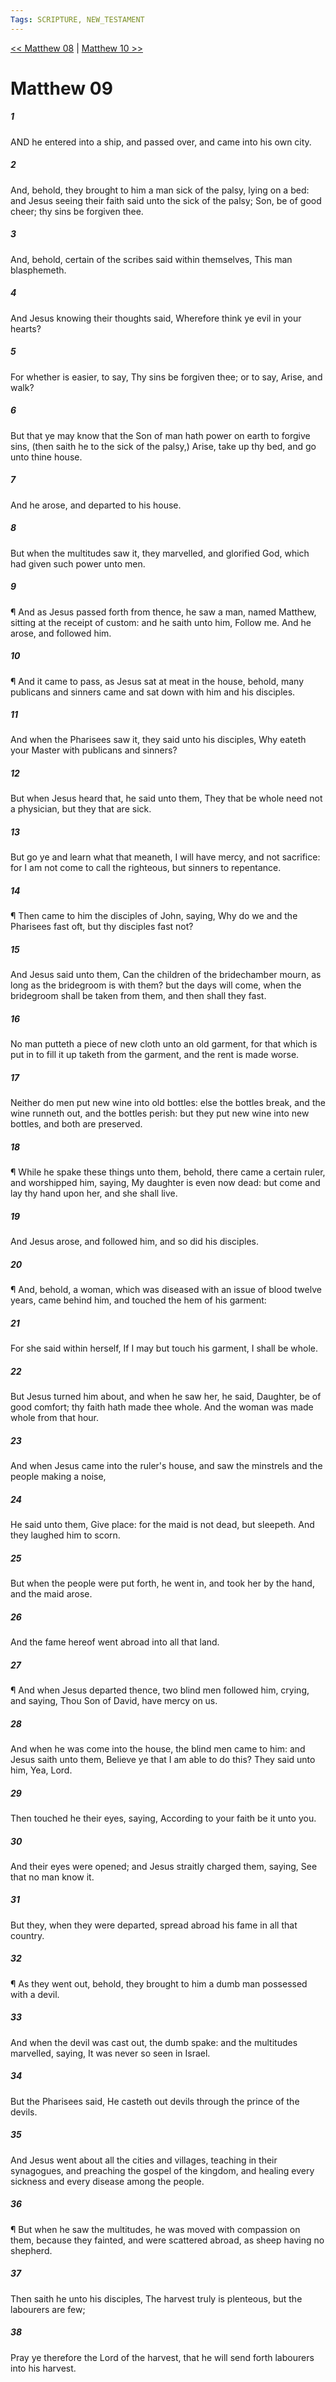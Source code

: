 ```yaml
---
Tags: SCRIPTURE, NEW_TESTAMENT
---
```


[<< Matthew 08](NEW_TESTAMENT/01_Matthew/Matthew_08.md) | [Matthew 10 >>](NEW_TESTAMENT/01_Matthew/Matthew_10.md)

# Matthew 09

##### 1

AND he entered into a ship, and passed over, and came into his own city.

##### 2

And, behold, they brought to him a man sick of the palsy, lying on a bed: and Jesus seeing their faith said unto the sick of the palsy; Son, be of good cheer; thy sins be forgiven thee.

##### 3

And, behold, certain of the scribes said within themselves, This man blasphemeth.

##### 4

And Jesus knowing their thoughts said, Wherefore think ye evil in your hearts?

##### 5

For whether is easier, to say, Thy sins be forgiven thee; or to say, Arise, and walk?

##### 6

But that ye may know that the Son of man hath power on earth to forgive sins, (then saith he to the sick of the palsy,) Arise, take up thy bed, and go unto thine house.

##### 7

And he arose, and departed to his house.

##### 8

But when the multitudes saw it, they marvelled, and glorified God, which had given such power unto men.

##### 9

¶ And as Jesus passed forth from thence, he saw a man, named Matthew, sitting at the receipt of custom: and he saith unto him, Follow me. And he arose, and followed him.

##### 10

¶ And it came to pass, as Jesus sat at meat in the house, behold, many publicans and sinners came and sat down with him and his disciples.

##### 11

And when the Pharisees saw it, they said unto his disciples, Why eateth your Master with publicans and sinners?

##### 12

But when Jesus heard that, he said unto them, They that be whole need not a physician, but they that are sick.

##### 13

But go ye and learn what that meaneth, I will have mercy, and not sacrifice: for I am not come to call the righteous, but sinners to repentance.

##### 14

¶ Then came to him the disciples of John, saying, Why do we and the Pharisees fast oft, but thy disciples fast not?

##### 15

And Jesus said unto them, Can the children of the bridechamber mourn, as long as the bridegroom is with them? but the days will come, when the bridegroom shall be taken from them, and then shall they fast.

##### 16

No man putteth a piece of new cloth unto an old garment, for that which is put in to fill it up taketh from the garment, and the rent is made worse.

##### 17

Neither do men put new wine into old bottles: else the bottles break, and the wine runneth out, and the bottles perish: but they put new wine into new bottles, and both are preserved.

##### 18

¶ While he spake these things unto them, behold, there came a certain ruler, and worshipped him, saying, My daughter is even now dead: but come and lay thy hand upon her, and she shall live.

##### 19

And Jesus arose, and followed him, and so did his disciples.

##### 20

¶ And, behold, a woman, which was diseased with an issue of blood twelve years, came behind him, and touched the hem of his garment:

##### 21

For she said within herself, If I may but touch his garment, I shall be whole.

##### 22

But Jesus turned him about, and when he saw her, he said, Daughter, be of good comfort; thy faith hath made thee whole. And the woman was made whole from that hour.

##### 23

And when Jesus came into the ruler's house, and saw the minstrels and the people making a noise,

##### 24

He said unto them, Give place: for the maid is not dead, but sleepeth. And they laughed him to scorn.

##### 25

But when the people were put forth, he went in, and took her by the hand, and the maid arose.

##### 26

And the fame hereof went abroad into all that land.

##### 27

¶ And when Jesus departed thence, two blind men followed him, crying, and saying, Thou Son of David, have mercy on us.

##### 28

And when he was come into the house, the blind men came to him: and Jesus saith unto them, Believe ye that I am able to do this? They said unto him, Yea, Lord.

##### 29

Then touched he their eyes, saying, According to your faith be it unto you.

##### 30

And their eyes were opened; and Jesus straitly charged them, saying, See that no man know it.

##### 31

But they, when they were departed, spread abroad his fame in all that country.

##### 32

¶ As they went out, behold, they brought to him a dumb man possessed with a devil.

##### 33

And when the devil was cast out, the dumb spake: and the multitudes marvelled, saying, It was never so seen in Israel.

##### 34

But the Pharisees said, He casteth out devils through the prince of the devils.

##### 35

And Jesus went about all the cities and villages, teaching in their synagogues, and preaching the gospel of the kingdom, and healing every sickness and every disease among the people.

##### 36

¶ But when he saw the multitudes, he was moved with compassion on them, because they fainted, and were scattered abroad, as sheep having no shepherd.

##### 37

Then saith he unto his disciples, The harvest truly is plenteous, but the labourers are few;

##### 38

Pray ye therefore the Lord of the harvest, that he will send forth labourers into his harvest.
